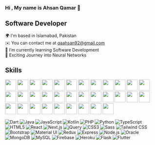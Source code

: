 ### Hi , My name is Ahsan Qamar 👋
## Software Developer

🌍  I'm based in Islamabad, Pakistan <br>
✉️  You can contact me at qaahsan92@gmail.com <br>
🌱  I’m currently learning Software Development <br>
🧠  Exciting Journey into Neural Networks <br>

## Skills

[<img src="https://raw.githubusercontent.com/danielcranney/readme-generator/main/public/icons/skills/c-colored.svg" width="36" height="36">](https://docs.microsoft.com/en-us/cpp/?view=msvc-170)
[<img src="https://raw.githubusercontent.com/danielcranney/readme-generator/main/public/icons/skills/cplusplus-colored.svg" width="36" height="36">](https://docs.microsoft.com/en-us/cpp/?view=msvc-170)
[<img src="https://raw.githubusercontent.com/danielcranney/readme-generator/main/public/icons/skills/csharp-colored.svg" width="36" height="36">](https://docs.microsoft.com/en-us/dotnet/csharp/)
[<img src="https://raw.githubusercontent.com/danielcranney/readme-generator/main/public/icons/skills/dart-colored.svg" width="36" height="36">](https://dart.dev/)
[<img src="https://raw.githubusercontent.com/danielcranney/readme-generator/main/public/icons/skills/go-colored.svg" width="36" height="36">](https://golang.org/)
[<img src="https://raw.githubusercontent.com/danielcranney/readme-generator/main/public/icons/skills/java-colored.svg" width="36" height="36">](https://www.java.com/)
[<img src="https://raw.githubusercontent.com/danielcranney/readme-generator/main/public/icons/skills/javascript-colored.svg" width="36" height="36">](https://developer.mozilla.org/en-US/docs/Web/JavaScript)
[<img src="https://raw.githubusercontent.com/danielcranney/readme-generator/main/public/icons/skills/kotlin-colored.svg" width="36" height="36">](https://kotlinlang.org/)
[<img src="https://raw.githubusercontent.com/danielcranney/readme-generator/main/public/icons/skills/php-colored.svg" width="36" height="36">](https://www.php.net/)
[<img src="https://raw.githubusercontent.com/danielcranney/readme-generator/main/public/icons/skills/python-colored.svg" width="36" height="36">](https://www.python.org/)
[<img src="https://raw.githubusercontent.com/danielcranney/readme-generator/main/public/icons/skills/typescript-colored.svg" width="36" height="36">](https://www.typescriptlang.org/)
[<img src="https://raw.githubusercontent.com/danielcranney/readme-generator/main/public/icons/skills/html5-colored.svg" width="36" height="36">](https://developer.mozilla.org/en-US/docs/Web/HTML)
[<img src="https://raw.githubusercontent.com/danielcranney/readme-generator/main/public/icons/skills/react-colored.svg" width="36" height="36">](https://reactjs.org/)
[<img src="https://raw.githubusercontent.com/danielcranney/readme-generator/main/public/icons/skills/nextjs-colored.svg" width="36" height="36">](https://nextjs.org/)
[<img src="https://raw.githubusercontent.com/danielcranney/readme-generator/main/public/icons/skills/jquery-colored.svg" width="36" height="36">](https://jquery.com/)
[<img src="https://raw.githubusercontent.com/danielcranney/readme-generator/main/public/icons/skills/css3-colored.svg" width="36" height="36">](https://developer.mozilla.org/en-US/docs/Web/CSS)
[<img src="https://raw.githubusercontent.com/danielcranney/readme-generator/main/public/icons/skills/sass-colored.svg" width="36" height="36">](https://sass-lang.com/)
[<img src="https://raw.githubusercontent.com/danielcranney/readme-generator/main/public/icons/skills/tailwindcss-colored.svg" width="36" height="36">](https://tailwindcss.com/)
[<img src="https://raw.githubusercontent.com/danielcranney/readme-generator/main/public/icons/skills/bootstrap-colored.svg" width="36" height="36">](https://getbootstrap.com/)
[<img src="https://raw.githubusercontent.com/danielcranney/readme-generator/main/public/icons/skills/material-ui-colored.svg" width="36" height="36">](https://mui.com/)
[<img src="https://raw.githubusercontent.com/danielcranney/readme-generator/main/public/icons/skills/redux-colored.svg" width="36" height="36">](https://redux.js.org/)
[<img src="https://raw.githubusercontent.com/danielcranney/readme-generator/main/public/icons/skills/webpack-colored.svg" width="36" height="36">](https://webpack.js.org/)
[<img src="https://raw.githubusercontent.com/danielcranney/readme-generator/main/public/icons/skills/express-colored.svg" width="36" height="36">](https://expressjs.com/)
[<img src="https://raw.githubusercontent.com/danielcranney/readme-generator/main/public/icons/skills/nodejs-colored.svg" width="36" height="36">](https://nodejs.org/)
[<img src="https://raw.githubusercontent.com/danielcranney/readme-generator/main/public/icons/skills/oracle-colored.svg" width="36" height="36">](https://www.oracle.com/)
[<img src="https://raw.githubusercontent.com/danielcranney/readme-generator/main/public/icons/skills/mongodb-colored.svg" width="36" height="36">](https://www.mongodb.com/)
[<img src="https://raw.githubusercontent.com/danielcranney/readme-generator/main/public/icons/skills/mysql-colored.svg" width="36" height="36">](https://www.mysql.com/)
[<img src="https://raw.githubusercontent.com/danielcranney/readme-generator/main/public/icons/skills/postgresql-colored.svg" width="36" height="36">](https://www.postgresql.org/)
[<img src="https://raw.githubusercontent.com/danielcranney/readme-generator/main/public/icons/skills/firebase-colored.svg" width="36" height="36">](https://firebase.google.com/)
[<img src="https://raw.githubusercontent.com/danielcranney/readme-generator/main/public/icons/skills/heroku-colored.svg" width="36" height="36">](https://www.heroku.com/)
[<img src="https://raw.githubusercontent.com/danielcranney/readme-generator/main/public/icons/skills/flask-colored.svg" width="36" height="36">](https://flask.palletsprojects.com/)
[<img src="https://raw.githubusercontent.com/danielcranney/readme-generator/main/public/icons/skills/supabase-colored.svg" width="36" height="36">](https://supabase.io/)
[<img src="https://raw.githubusercontent.com/danielcranney/readme-generator/main/public/icons/skills/flutter-colored.svg" width="36" height="36">](https://flutter.dev/)



![Dart](https://img.icons8.com/color/48/000000/dart.png)
![Java](https://img.icons8.com/color/48/000000/java-coffee-cup-logo.png)
![JavaScript](https://img.icons8.com/color/48/000000/javascript.png)
![Kotlin](https://img.icons8.com/color/48/000000/kotlin.png)
![PHP](https://img.icons8.com/color/48/000000/php.png)
![Python](https://img.icons8.com/color/48/000000/python.png)
![TypeScript](https://img.icons8.com/color/48/000000/typescript.png)
![HTML5](https://img.icons8.com/color/48/000000/html-5.png)
![React](https://img.icons8.com/plasticine/48/000000/react.png)
![Next.js](https://img.icons8.com/color/48/000000/nextjs.png)
![jQuery](https://img.icons8.com/ios-filled/50/000000/jquery.png)
![CSS3](https://img.icons8.com/color/48/000000/css3.png)
![Sass](https://img.icons8.com/color/48/000000/sass.png)
![Tailwind CSS](https://img.icons8.com/color/48/000000/tailwindcss.png)
![Bootstrap](https://img.icons8.com/color/48/000000/bootstrap.png)
![Material UI](https://img.icons8.com/color/48/000000/material-ui.png)
![Redux](https://img.icons8.com/color/48/000000/redux.png)
![Express](https://img.icons8.com/color/48/000000/express.png)
![Node.js](https://img.icons8.com/color/48/000000/nodejs.png)
![Oracle](https://img.icons8.com/color/48/000000/oracle-logo.png)
![MongoDB](https://img.icons8.com/color/48/000000/mongodb.png)
![MySQL](https://img.icons8.com/color/48/000000/mysql-logo.png)
![Firebase](https://img.icons8.com/color/48/000000/firebase.png)
![Heroku](https://img.icons8.com/color/48/000000/heroku.png)
![Flask](https://img.icons8.com/color/48/000000/flask.png)
![Flutter](https://img.icons8.com/color/48/000000/flutter.png)


<!--
**AhsanQamr/AhsanQamr** is a ✨ _special_ ✨ repository because its `README.md` (this file) appears on your GitHub profile.

Here are some ideas to get you started:

- 🔭 I’m currently working on ...
- 🌱 I’m currently learning ...
- 👯 I’m looking to collaborate on ...
- 🤔 I’m looking for help with ...
- 💬 Ask me about ...
- 📫 How to reach me: ...
- 😄 Pronouns: ...
- ⚡ Fun fact: ...
-->
